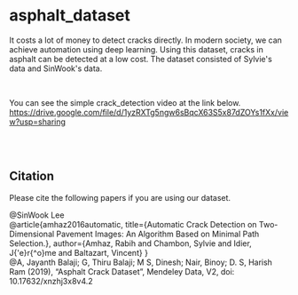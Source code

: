 # asphalt_dataset
It costs a lot of money to detect cracks directly. In modern society, we can achieve automation using deep learning. Using this dataset, cracks in asphalt can be detected at a low cost. The dataset consisted of Sylvie's data and SinWook's data.

<br/>

You can see the simple crack_detection video at the link below.
https://drive.google.com/file/d/1yzRXTg5ngw6sBqcX63S5x87dZOYs1fXx/view?usp=sharing

<br/>
<br/>

## Citation
Please cite the following papers if you are using our dataset.

@SinWook Lee
<br/>
@article{amhaz2016automatic, title={Automatic Crack Detection on Two-Dimensional Pavement Images: An Algorithm Based on Minimal Path Selection.}, author={Amhaz, Rabih and Chambon, Sylvie and Idier, J{'e}r{^o}me and Baltazart, Vincent} }
<br/>
@A, Jayanth Balaji; G, Thiru Balaji; M S, Dinesh; Nair, Binoy; D. S, Harish Ram (2019), “Asphalt Crack Dataset”, Mendeley Data, V2, doi: 10.17632/xnzhj3x8v4.2
